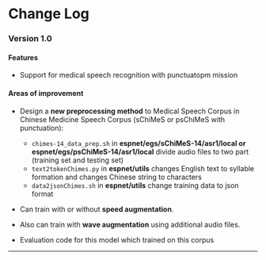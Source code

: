 # Change Log
### Version 1.0
#### Features
* Support for medical speech recognition with punctuatopm mission
#### Areas of improvement
* Design a **new preprocessing method** to Medical Speech Corpus in Chinese Medicine Speech Corpus (sChiMeS or psChiMeS with punctuation):
    
    * `chimes-14_data_prep.sh` in **espnet/egs/sChiMeS-14/asr1/local or espnet/egs/psChiMeS-14/asr1/local** divide audio files to two part (training set and testing set)
    * `text2tokenChimes.py` in **espnet/utils** changes English text to syllable formation and changes Chinese string to characters
    * `data2jsonChimes.sh` in **espnet/utils** change training data to json format

* Can train with or without **speed augmentation**.
* Also can train with **wave augmentation** using additional audio files.

* Evaluation code for this model which trained on this corpus

---
